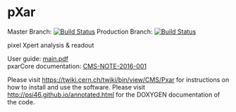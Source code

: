 pXar
====
Master Branch: [![Build Status](https://travis-ci.org/psi46/pxar.svg?branch=master)](https://travis-ci.org/psi46/pxar)
Production Branch: [![Build Status](https://travis-ci.org/psi46/pxar.svg?branch=production)](https://travis-ci.org/psi46/pxar/branches)

pixel Xpert analysis &amp; readout

User guide: [main.pdf](https://github.com/psi46/pxar/blob/master/main.pdf)<br>
pxarCore documentation: [CMS-NOTE-2016-001](https://cds.cern.ch/record/2137512)

Please visit https://twiki.cern.ch/twiki/bin/view/CMS/Pxar for instructions on how to install and use the software.
Please visit http://psi46.github.io/annotated.html for the DOXYGEN documentation of the code. 

